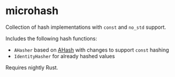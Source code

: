 # microhash

Collection of hash implementations with `const` and `no_std` support.

Includes the following hash functions:

- `AHasher` based on [AHash](https://github.com/tkaitchuck/aHash) with changes to support `const` hashing
- `IdentityHasher` for already hashed values

Requires nightly Rust.
